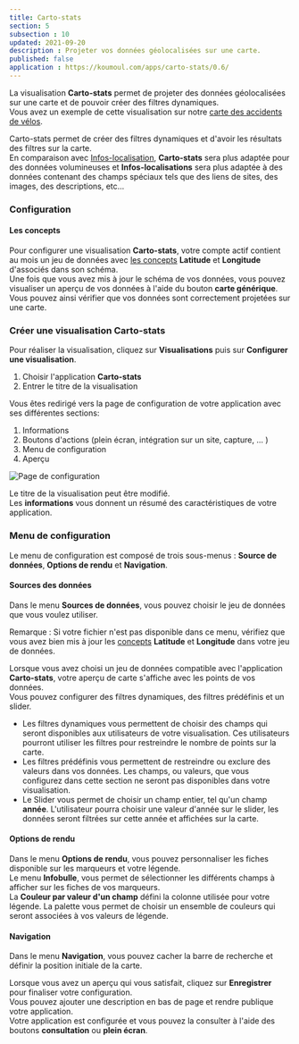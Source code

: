 ```yaml
---
title: Carto-stats
section: 5
subsection : 10
updated: 2021-09-20
description : Projeter vos données géolocalisées sur une carte.
published: false
application : https://koumoul.com/apps/carto-stats/0.6/
---
```


La visualisation **Carto-stats** permet de projeter des données géolocalisées sur une carte et de pouvoir créer des filtres dynamiques.  
Vous avez un exemple de cette visualisation sur notre [carte des accidents de vélos](https://opendata.koumoul.com/reuses/cartographie-des-accidents-de-velo/full).

Carto-stats permet de créer des filtres dynamiques et d'avoir les résultats des filtres sur la carte.  
En comparaison avec [Infos-localisation](./user-guide/infos-localisations), **Carto-stats** sera plus adaptée pour des données volumineuses et **Infos-localisations** sera plus adaptée à des données contenant des champs spéciaux tels que des liens de sites, des images, des descriptions, etc...


### Configuration
#### Les concepts

Pour configurer une visualisation **Carto-stats**, votre compte actif contient au mois un jeu de données avec [les concepts](./user-guide/concept)  **Latitude** et **Longitude** d'associés dans son schéma.  
Une fois que vous avez mis à jour le schéma de vos données, vous pouvez visualiser un aperçu de vos données à l'aide du bouton **carte générique**. Vous pouvez ainsi vérifier que vos données sont correctement projetées sur une carte.

### Créer une visualisation Carto-stats

Pour réaliser la visualisation, cliquez sur **Visualisations** puis sur **Configurer une visualisation**.

1. Choisir l'application **Carto-stats**
2. Entrer le titre de la visualisation

<p>
</p>

Vous êtes redirigé vers la page de configuration de votre application avec ses différentes sections:

1. Informations
2. Boutons d'actions (plein écran, intégration sur un site, capture, ... )
3. Menu de configuration
4. Aperçu

![Page de configuration](./images/user-guide/carto-stats-config.jpg)

Le titre de la visualisation peut être modifié.  
Les **informations** vous donnent un résumé des caractéristiques de votre application.  

### Menu de configuration
Le menu de configuration est composé de trois sous-menus : **Source de données**, **Options de rendu** et **Navigation**.

#### Sources des données
Dans le menu **Sources de données**, vous pouvez choisir le jeu de données que vous voulez utiliser.

Remarque : Si votre fichier n'est pas disponible dans ce menu, vérifiez que vous avez bien mis à jour les [concepts](./user-guide/concept) **Latitude** et **Longitude** dans votre jeu de données.

Lorsque vous avez choisi un jeu de données compatible avec l'application **Carto-stats**, votre aperçu de carte s'affiche avec les points de vos données.  
Vous pouvez configurer des filtres dynamiques, des filtres prédéfinis et un slider.

* Les filtres dynamiques vous permettent de choisir des champs qui seront disponibles aux utilisateurs de votre visualisation. Ces utilisateurs pourront utiliser les filtres pour restreindre le nombre de points sur la carte.
* Les filtres prédéfinis vous permettent de restreindre ou exclure des valeurs dans vos données. Les champs, ou valeurs, que vous configurez dans cette section ne seront pas disponibles dans votre visualisation.
* Le Slider vous permet de choisir un champ entier, tel qu'un champ **année**. L'utilisateur pourra choisir une valeur d'année sur le slider, les données seront filtrées sur cette année et affichées sur la carte.

#### Options de rendu

Dans le menu **Options de rendu**, vous pouvez personnaliser les fiches disponible sur les marqueurs et votre légende.  
Le menu **Infobulle**, vous permet de sélectionner les différents champs à afficher sur les fiches de vos marqueurs.  
La **Couleur par valeur d'un champ** défini la colonne utilisée pour votre légende. La palette vous permet de choisir un ensemble de couleurs qui seront associées à vos valeurs de légende.


#### Navigation

Dans le menu **Navigation**, vous pouvez cacher la barre de recherche et définir la position initiale de la carte.

Lorsque vous avez un aperçu qui vous satisfait, cliquez sur **Enregistrer** pour finaliser votre configuration.  
Vous pouvez ajouter une description en bas de page et rendre publique votre application.  
Votre application est configurée et vous pouvez la consulter à l'aide des boutons **consultation** ou **plein écran**.
